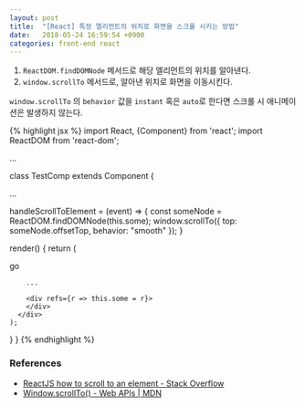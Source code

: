 ```yaml
---
layout: post
title:  "[React] 특정 엘리먼트의 위치로 화면을 스크롤 시키는 방법"
date:   2018-05-24 16:59:54 +0900
categories: front-end react
---
```


1. `ReactDOM.findDOMNode` 메서드로 해당 엘리먼트의 위치를 알아낸다.
2. `window.scrollTo` 메서드로, 알아낸 위치로 화면을 이동시킨다.

`window.scrollTo` 의 `behavior` 값을 `instant` 혹은 `auto`로 한다면 스크롤 시 애니메이션은 발생하지 않는다.

{% highlight jsx %}
import React, {Component} from 'react';
import ReactDOM from 'react-dom';

...

class TestComp extends Component {

  ...

  handleScrollToElement = (event) => {
    const someNode = ReactDOM.findDOMNode(this.some);
    window.scrollTo({
      top: someNode.offsetTop,
      behavior: "smooth"
    });
  }

  render() {
    return (
      <div>
        <span onClick={this.handleScrollToElement}>go</span>

        ...

        <div refs={r => this.some = r}>
        </div>
      </div>
    );
  }
}
{% endhighlight %}

### References

- [ReactJS how to scroll to an element - Stack Overflow](https://stackoverflow.com/questions/43441856/reactjs-how-to-scroll-to-an-element)
- [Window.scrollTo() - Web APIs \| MDN](https://developer.mozilla.org/en-US/docs/Web/API/Window/scrollTo)

